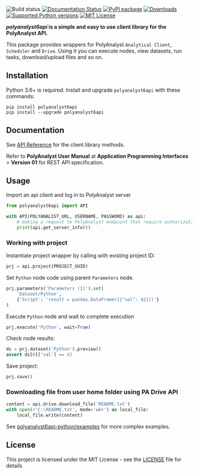![Build status](https://github.com/Megaputer/polyanalyst6api-py/actions/workflows/ci.yml/badge.svg)
[![Documentation Status](https://readthedocs.org/projects/polyanalyst6api-py/badge/?version=latest)](https://polyanalyst6api-py.readthedocs.io/en/latest/?badge=latest)
[![PyPI package](https://img.shields.io/pypi/v/polyanalyst6api)](https://pypi.org/project/polyanalyst6api)
[![Downloads](https://static.pepy.tech/badge/polyanalyst6api)](https://pepy.tech/project/polyanalyst6api)
[![Supported Python versions](https://img.shields.io/pypi/pyversions/polyanalyst6api)](https://pypi.org/project/polyanalyst6api/)
[![MIT License](https://img.shields.io/github/license/megaputer/polyanalyst6api-py)](https://github.com/Megaputer/polyanalyst6api-py/blob/master/LICENSE)

**_polyanalyst6api_ is a simple and easy to use client library for the PolyAnalyst API.**

This package provides wrappers for PolyAnalyst `Analytical Client`, `Scheduler` and `Drive`.
Using it you can execute nodes, view datasets, run tasks, download/upload files and so on.

## Installation

Python 3.6+ is required. Install and upgrade `polyanalyst6api` with these commands:

```shell
pip install polyanalyst6api
pip install --upgrade polyanalyst6api
```

## Documentation

See [API Reference](polyanalyst6api-py.rtfd.io) for the client library methods.

Refer to **PolyAnalyst User Manual** at **Application Programming Interfaces** > **Version 01** for REST API specification.

## Usage

Import an api client and log in to PolyAnalyst server

```python
from polyanalyst6api import API

with API(POLYANALIST_URL, USERNAME, PASSWORD) as api:
    # making a request to PolyAnalyst endpoint that require authorization
    print(api.get_server_info())
```

### Working with project

Instantiate project wrapper by calling with existing project ID:
```python
prj = api.project(PROJECT_UUID)
```

Set `Python` node code using parent `Parameters` node.
```python
prj.parameters('Parameters (1)').set(
    'Dataset/Python',
    {'Script': 'result = pandas.DataFrame([{"val": 42}])'}
)
```

Execute `Python` node and wait to complete execution
```python
prj.execute('Python', wait=True)
```

Check node results:
```python
ds = prj.dataset('Python').preview()
assert ds[0]['val'] == 42
```

Save project:
```python
prj.save()
```

### Downloading file from user home folder using PA Drive API

```python
content = api.drive.download_file('README.txt')
with open(r'C:\README.txt', mode='wb+') as local_file:
    local_file.write(content)
```

See [polyanalyst6api-python/examples](https://github.com/Megaputer/polyanalyst6api-py/tree/master/examples) for more complex examples.

## License

This project is licensed under the MIT License - see the [LICENSE](https://github.com/Megaputer/polyanalyst6api-py/tree/master/LICENSE) file for details
